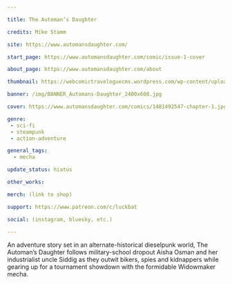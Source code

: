 ```yaml
---

title: The Automan’s Daughter

credits: Mike Stamm

site: https://www.automansdaughter.com/

start_page: https://www.automansdaughter.com/comic/issue-1-cover

about_page: https://www.automansdaughter.com/about

thumbnail: https://webcomictraveloguecms.wordpress.com/wp-content/uploads/2024/02/hubbox_the_automans-daughter.png

banner: /img/BANNER_Automans-Daughter_2400x600.jpg

cover: https://www.automansdaughter.com/comics/1481492547-chapter-1.jpg

genre: 
 - sci-fi
 - steampunk
 - action-adventure

general_tags: 
  - mecha

update_status: hiatus

other_works:

merch: (link to shop)

support: https://www.patreon.com/c/luckbat

social: (instagram, bluesky, etc.)

---
```


An adventure story set in an alternate-historical dieselpunk world, The Automan’s Daughter follows military-school dropout Aisha Osman and her industrialist uncle Siddig as they outwit bikers, spies and kidnappers while gearing up for a tournament showdown with the formidable Widowmaker mecha.